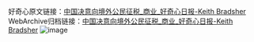 好奇心原文链接：[中国决意向境外公民征税_商业_好奇心日报-Keith Bradsher](https://www.qdaily.com/articles/5080.html)
WebArchive归档链接：[中国决意向境外公民征税_商业_好奇心日报-Keith Bradsher](http://web.archive.org/web/20190623163855/https://www.qdaily.com/articles/5080.html)
![image](http://ww3.sinaimg.cn/large/007d5XDply1g3wd1yjiwyj30u03uphdt)